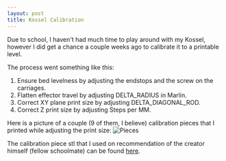 ```yaml
---
layout: post
title: Kossel Calibration
---
```


Due to school, I haven't had much time to play around with my Kossel, however I did get a chance a couple weeks ago to calibrate it to a printable level. 

The process went something like this: 
1) Ensure bed levelness by adjusting the endstops and the screw on the carriages.
2) Flatten effector travel by adjusting DELTA_RADIUS in Marlin.
3) Correct XY plane print size by adjusting DELTA_DIAGONAL_ROD.
4) Correct Z print size by adjusting Steps per MM.

Here is a picture of a couple (9 of them, I believe) calibration pieces that I printed while adjusting the print size:
![Pieces][logo]

[logo]: https://i.imgur.com/7ZUlvpx.jpg "Calibration Pieces"

The calibration piece stl that I used on recommendation of the creator himself (fellow schoolmate) can be found [here](https://www.thingiverse.com/thing:121106).
